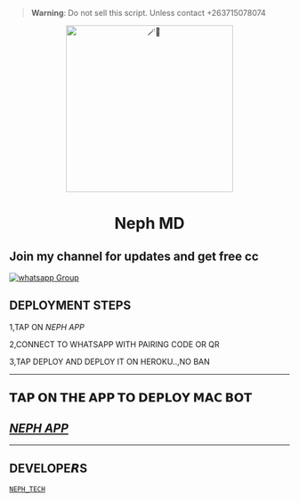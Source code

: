> **Warning**: Do not sell this script. Unless contact +263715078074


<center>

<img alt=🪄🍪 height="300" src="https://github.com/Tecboi/Tecboi/assets/170419553/1811f434-a584-43e1-b3e9-4e715413e846">

</center>

<h1 align="center">Neph MD</h1>
 
## Join my channel for updates and get free cc
<a href="https://whatsapp.com/channel/0029VaWGyGVJZg48vgpHBa31" target="_blank">
    <img alt="whatsapp Group" src="https://img.shields.io/badge/ Whatsapp Support Channel -25D366?style=for-the-badge&logo=whatsapp&logoColor=white" />
  </a>
</p> 

## DEPLOYMENT STEPS
1,TAP ON _NEPH APP_



2,CONNECT TO WHATSAPP WITH PAIRING CODE OR QR




3,TAP DEPLOY AND DEPLOY IT ON HEROKU..,NO BAN

 <hr>

## 𝗧𝗔𝗣 𝗢𝗡 𝗧𝗛𝗘 𝗔𝗣𝗣 𝗧𝗢 𝗗𝗘𝗣𝗟𝗢𝗬 𝗠𝗔𝗖 𝗕𝗢𝗧
  
## [_NEPH APP_](https://mac-scanner-d82e01b36359.herokuapp.com/)


 <hr>
 
## DEVELOPE𝙍S
[`NEPH_TECH`](https://wa.me/263715078074)





